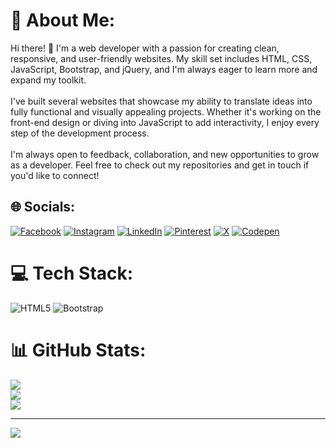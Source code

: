 # 💫 About Me:
Hi there! 👋 I'm a web developer with a passion for creating clean, responsive, and user-friendly websites. My skill set includes HTML, CSS, JavaScript, Bootstrap, and jQuery, and I'm always eager to learn more and expand my toolkit.<br><br>I've built several websites that showcase my ability to translate ideas into fully functional and visually appealing projects. Whether it's working on the front-end design or diving into JavaScript to add interactivity, I enjoy every step of the development process.<br><br>I'm always open to feedback, collaboration, and new opportunities to grow as a developer. Feel free to check out my repositories and get in touch if you'd like to connect!


## 🌐 Socials:
[![Facebook](https://img.shields.io/badge/Facebook-%231877F2.svg?logo=Facebook&logoColor=white)]([Facebook](https://www.facebook.com/profile.php?id=100078380899147)) [![Instagram](https://img.shields.io/badge/Instagram-%23E4405F.svg?logo=Instagram&logoColor=white)](https://instagram.com/khalidrahmanhanify) [![LinkedIn](https://img.shields.io/badge/LinkedIn-%230077B5.svg?logo=linkedin&logoColor=white)](https://linkedin.com/in/@KhalidrahmanH1) [![Pinterest](https://img.shields.io/badge/Pinterest-%23E60023.svg?logo=Pinterest&logoColor=white)](https://pinterest.com/khalidrahmanh) [![X](https://img.shields.io/badge/X-black.svg?logo=X&logoColor=white)](https://x.com/@KhalidrahmanH1) [![Codepen](https://img.shields.io/badge/Codepen-000000?style=for-the-badge&logo=codepen&logoColor=white)](https://codepen.io/@khalidrahman-Hanify) 

# 💻 Tech Stack:
![HTML5](https://img.shields.io/badge/html5-%23E34F26.svg?style=for-the-badge&logo=html5&logoColor=white) ![Bootstrap](https://img.shields.io/badge/bootstrap-%238511FA.svg?style=for-the-badge&logo=bootstrap&logoColor=white)
# 📊 GitHub Stats:
![](https://github-readme-stats.vercel.app/api?username=khalidrahmanhanify&theme=dark&hide_border=false&include_all_commits=false&count_private=false)<br/>
![](https://github-readme-streak-stats.herokuapp.com/?user=khalidrahmanhanify&theme=dark&hide_border=false)<br/>
![](https://github-readme-stats.vercel.app/api/top-langs/?username=khalidrahmanhanify&theme=dark&hide_border=false&include_all_commits=false&count_private=false&layout=compact)

---
[![](https://visitcount.itsvg.in/api?id=khalidrahmanhanify&icon=0&color=0)](https://visitcount.itsvg.in)

<!-- Proudly created with GPRM ( https://gprm.itsvg.in ) -->
